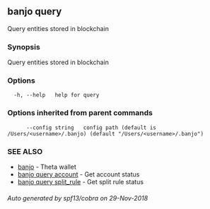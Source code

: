 ## banjo query

Query entities stored in blockchain

### Synopsis

Query entities stored in blockchain

### Options

```
  -h, --help   help for query
```

### Options inherited from parent commands

```
      --config string   config path (default is /Users/<username>/.banjo) (default "/Users/<username>/.banjo")
```

### SEE ALSO

* [banjo](banjo.md)	 - Theta wallet
* [banjo query account](banjo_query_account.md)	 - Get account status
* [banjo query split_rule](banjo_query_split_rule.md)	 - Get split rule status

###### Auto generated by spf13/cobra on 29-Nov-2018
